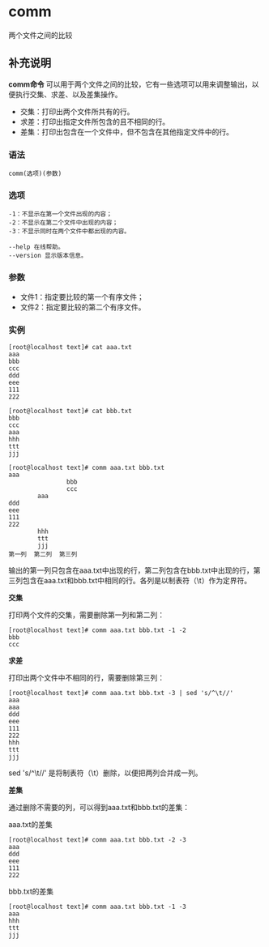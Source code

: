comm
===

两个文件之间的比较

## 补充说明

**comm命令** 可以用于两个文件之间的比较，它有一些选项可以用来调整输出，以便执行交集、求差、以及差集操作。

*   交集：打印出两个文件所共有的行。
*   求差：打印出指定文件所包含的且不相同的行。
*   差集：打印出包含在一个文件中，但不包含在其他指定文件中的行。

### 语法  

```
comm(选项)(参数)
```

### 选项  

```
-1：不显示在第一个文件出现的内容；
-2：不显示在第二个文件中出现的内容；
-3：不显示同时在两个文件中都出现的内容。

--help 在线帮助。
--version 显示版本信息。
```

### 参数  

*   文件1：指定要比较的第一个有序文件；
*   文件2：指定要比较的第二个有序文件。

### 实例  

```
[root@localhost text]# cat aaa.txt 
aaa
bbb
ccc
ddd
eee
111
222
```

```
[root@localhost text]# cat bbb.txt 
bbb
ccc
aaa
hhh
ttt
jjj
```

```
[root@localhost text]# comm aaa.txt bbb.txt 
aaa
                bbb
                ccc
        aaa
ddd
eee
111
222
        hhh
        ttt
        jjj
第一列  第二列  第三列
```

输出的第一列只包含在aaa.txt中出现的行，第二列包含在bbb.txt中出现的行，第三列包含在aaa.txt和bbb.txt中相同的行。各列是以制表符（\t）作为定界符。

 **交集** 

打印两个文件的交集，需要删除第一列和第二列：

```
[root@localhost text]# comm aaa.txt bbb.txt -1 -2
bbb
ccc
```

 **求差** 

打印出两个文件中不相同的行，需要删除第三列：

```
[root@localhost text]# comm aaa.txt bbb.txt -3 | sed 's/^\t//'
aaa
aaa
ddd
eee
111
222
hhh
ttt
jjj
```

sed 's/^\t//' 是将制表符（\t）删除，以便把两列合并成一列。

 **差集** 

通过删除不需要的列，可以得到aaa.txt和bbb.txt的差集：

aaa.txt的差集

```
[root@localhost text]# comm aaa.txt bbb.txt -2 -3
aaa
ddd
eee
111
222
```

bbb.txt的差集

```
[root@localhost text]# comm aaa.txt bbb.txt -1 -3
aaa
hhh
ttt
jjj
```


<!-- Linux命令行搜索引擎：https://jaywcjlove.github.io/linux-command/ -->